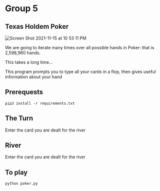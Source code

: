 # Group 5 
## Texas Holdem Poker

![Screen Shot 2021-11-15 at 10 53 11 PM](https://user-images.githubusercontent.com/61941978/141894183-cefd2f01-249d-4f85-a515-5ae55cf0b8a3.png)


We are going to iterate many times over all possible hands in Poker: that is 2,598,960 hands.

This takes a long time...

This program prompts you to type all your cards
in a flop, then gives useful information about your hand

## Prerequests
```console
pip3 install -r requirements.txt
```

## The Turn 
Enter the card you are dealt for the river

## River
Enter the card you are dealt for the river


 ## To play

 ```console
 python poker.py
 ```
